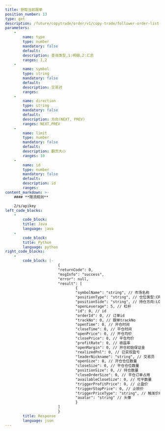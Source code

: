 ```yaml
---
title: 获取当前跟单
position_number: 13
type: get
description: /future/copytrade/order/v1/copy-trade/follower-order-list
parameters:
    -
        name: type
        type: number
        mandatory: false
        default:
        description: 查询类型,1:明细,2:汇总
        ranges: 1,2
    -
        name: symbol
        type: string
        mandatory: false
        default:
        description: 交易对
        ranges:
    -
        name: direction
        type: string
        mandatory: false
        default:
        description: 方向(NEXT, PREV)
        ranges: NEXT,PREV
    -
        name: limit
        type: number
        mandatory: false
        default:
        description: 翻页大小
        ranges: 10
    -
        name: id
        type: number
        mandatory: false
        default:
        description: id
        ranges:
content_markdown: >-
    #### **限流规则**

    2/s/apikey
left_code_blocks:
    -
        code_block:
        title: Java
        language: java
    -
        code_block:
        title: Python
        language: python
right_code_blocks:
    -
        code_block: |-
                        {
                        "returnCode": 0,
                        "msgInfo": "success",
                        "error": null,
                        "result": [
                                {
                                "symbolName": "string", // 市场名称
                                "positionType": "string", // 仓位类型:CROSSED(全仓);ISOLATED(逐仓)
                                "positionSide": "string", // 持仓方向:LONG;SHORT
                                "openLeverage": 5, // 杠杆
                                "id": 0, // id
                                "orderId": 0, // 订单id
                                "trackNo": 0, // 跟单trackNo
                                "openTime": 0, // 开仓时间
                                "closeTime": 0, // 平仓时间
                                "openPrice": 0, // 开仓均价
                                "closePrice": 0, // 平仓均价
                                "profitRate": 0, // 收益率
                                "openMargin": 0, // 开仓初始保证金
                                "realizedPnl": 0, // 已实现盈亏
                                "leaderNickname": "string", // 交易员
                                "openSize": 0, // 开仓仓位数量
                                "closeSize": 0, // 平仓仓位数量
                                "positionSize": 0, // 持仓数量
                                "closeOrderSize": 0, // 平仓订单占用
                                "availableCloseSize": 0, // 可平数量
                                "triggerProfitPrice": 0, // 止盈价
                                "triggerStopPrice": 0, // 止损价
                                "triggerPriceType": "string", // 触发价格类型:LATEST_PRICE,MARK_PRICE
                                "avatar": "string" // 头像
                                }
                        ]
                        }
        title: Response
        language: json
---
```

